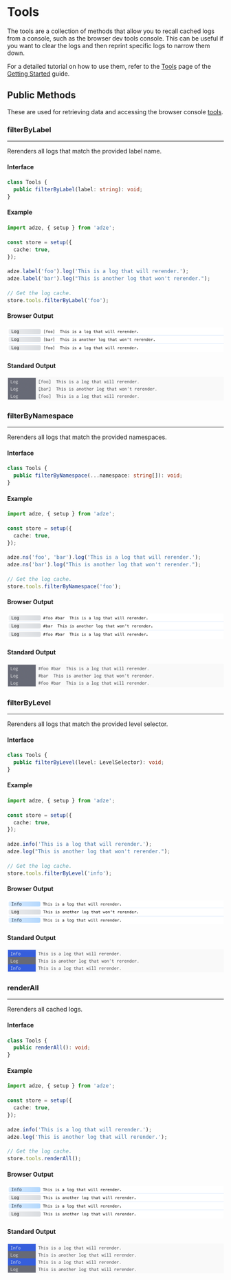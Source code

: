 # Tools

The tools are a collection of methods that allow you to recall cached logs from a console, such as
the browser dev tools console. This can be useful if you want to clear the logs and then reprint
specific logs to narrow them down.

For a detailed tutorial on how to use them, refer to the [Tools](../getting-started/tools.md) page
of the [Getting Started](../getting-started/introduction.md) guide.

## Public Methods

These are used for retrieving data and accessing the browser console [tools]().

### filterByLabel

---

Rerenders all logs that match the provided label name.

#### Interface

```typescript
class Tools {
  public filterByLabel(label: string): void;
}
```

#### Example

```typescript
import adze, { setup } from 'adze';

const store = setup({
  cache: true,
});

adze.label('foo').log('This is a log that will rerender.');
adze.label('bar').log("This is another log that won't rerender.");

// Get the log cache.
store.tools.filterByLabel('foo');
```

#### Browser Output

![filterByLabel tool method example browser output](./examples/tools/filterByLabel-example-browser.png)

#### Standard Output

![filterByLabel tool method example standard Output](./examples/tools/filterByLabel-example-node.png)

### filterByNamespace

---

Rerenders all logs that match the provided namespaces.

#### Interface

```typescript
class Tools {
  public filterByNamespace(...namespace: string[]): void;
}
```

#### Example

```typescript
import adze, { setup } from 'adze';

const store = setup({
  cache: true,
});

adze.ns('foo', 'bar').log('This is a log that will rerender.');
adze.ns('bar').log("This is another log that won't rerender.");

// Get the log cache.
store.tools.filterByNamespace('foo');
```

#### Browser Output

![filterByNamespace tool method example browser output](./examples/tools/filterByNamespace-example-browser.png)

#### Standard Output

![filterByNamespace tool method example standard Output](./examples/tools/filterByNamespace-example-node.png)

### filterByLevel

---

Rerenders all logs that match the provided level selector.

#### Interface

```typescript
class Tools {
  public filterByLevel(level: LevelSelector): void;
}
```

#### Example

```typescript
import adze, { setup } from 'adze';

const store = setup({
  cache: true,
});

adze.info('This is a log that will rerender.');
adze.log("This is another log that won't rerender.");

// Get the log cache.
store.tools.filterByLevel('info');
```

#### Browser Output

![filterByLevel tool method example browser output](./examples/tools/filterByLevel-example-browser.png)

#### Standard Output

![filterByLevel tool method example standard Output](./examples/tools/filterByLevel-example-node.png)

### renderAll

---

Rerenders all cached logs.

#### Interface

```typescript
class Tools {
  public renderAll(): void;
}
```

#### Example

```typescript
import adze, { setup } from 'adze';

const store = setup({
  cache: true,
});

adze.info('This is a log that will rerender.');
adze.log('This is another log that will rerender.');

// Get the log cache.
store.tools.renderAll();
```

#### Browser Output

![renderAll tool method example browser output](./examples/tools/renderAll-example-browser.png)

#### Standard Output

![renderAll tool method example standard Output](./examples/tools/renderAll-example-node.png)
